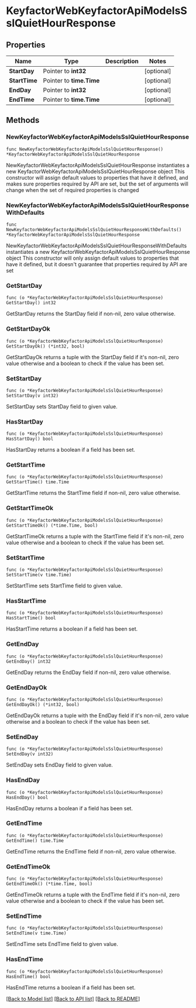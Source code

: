 # KeyfactorWebKeyfactorApiModelsSslQuietHourResponse

## Properties

Name | Type | Description | Notes
------------ | ------------- | ------------- | -------------
**StartDay** | Pointer to **int32** |  | [optional] 
**StartTime** | Pointer to **time.Time** |  | [optional] 
**EndDay** | Pointer to **int32** |  | [optional] 
**EndTime** | Pointer to **time.Time** |  | [optional] 

## Methods

### NewKeyfactorWebKeyfactorApiModelsSslQuietHourResponse

`func NewKeyfactorWebKeyfactorApiModelsSslQuietHourResponse() *KeyfactorWebKeyfactorApiModelsSslQuietHourResponse`

NewKeyfactorWebKeyfactorApiModelsSslQuietHourResponse instantiates a new KeyfactorWebKeyfactorApiModelsSslQuietHourResponse object
This constructor will assign default values to properties that have it defined,
and makes sure properties required by API are set, but the set of arguments
will change when the set of required properties is changed

### NewKeyfactorWebKeyfactorApiModelsSslQuietHourResponseWithDefaults

`func NewKeyfactorWebKeyfactorApiModelsSslQuietHourResponseWithDefaults() *KeyfactorWebKeyfactorApiModelsSslQuietHourResponse`

NewKeyfactorWebKeyfactorApiModelsSslQuietHourResponseWithDefaults instantiates a new KeyfactorWebKeyfactorApiModelsSslQuietHourResponse object
This constructor will only assign default values to properties that have it defined,
but it doesn't guarantee that properties required by API are set

### GetStartDay

`func (o *KeyfactorWebKeyfactorApiModelsSslQuietHourResponse) GetStartDay() int32`

GetStartDay returns the StartDay field if non-nil, zero value otherwise.

### GetStartDayOk

`func (o *KeyfactorWebKeyfactorApiModelsSslQuietHourResponse) GetStartDayOk() (*int32, bool)`

GetStartDayOk returns a tuple with the StartDay field if it's non-nil, zero value otherwise
and a boolean to check if the value has been set.

### SetStartDay

`func (o *KeyfactorWebKeyfactorApiModelsSslQuietHourResponse) SetStartDay(v int32)`

SetStartDay sets StartDay field to given value.

### HasStartDay

`func (o *KeyfactorWebKeyfactorApiModelsSslQuietHourResponse) HasStartDay() bool`

HasStartDay returns a boolean if a field has been set.

### GetStartTime

`func (o *KeyfactorWebKeyfactorApiModelsSslQuietHourResponse) GetStartTime() time.Time`

GetStartTime returns the StartTime field if non-nil, zero value otherwise.

### GetStartTimeOk

`func (o *KeyfactorWebKeyfactorApiModelsSslQuietHourResponse) GetStartTimeOk() (*time.Time, bool)`

GetStartTimeOk returns a tuple with the StartTime field if it's non-nil, zero value otherwise
and a boolean to check if the value has been set.

### SetStartTime

`func (o *KeyfactorWebKeyfactorApiModelsSslQuietHourResponse) SetStartTime(v time.Time)`

SetStartTime sets StartTime field to given value.

### HasStartTime

`func (o *KeyfactorWebKeyfactorApiModelsSslQuietHourResponse) HasStartTime() bool`

HasStartTime returns a boolean if a field has been set.

### GetEndDay

`func (o *KeyfactorWebKeyfactorApiModelsSslQuietHourResponse) GetEndDay() int32`

GetEndDay returns the EndDay field if non-nil, zero value otherwise.

### GetEndDayOk

`func (o *KeyfactorWebKeyfactorApiModelsSslQuietHourResponse) GetEndDayOk() (*int32, bool)`

GetEndDayOk returns a tuple with the EndDay field if it's non-nil, zero value otherwise
and a boolean to check if the value has been set.

### SetEndDay

`func (o *KeyfactorWebKeyfactorApiModelsSslQuietHourResponse) SetEndDay(v int32)`

SetEndDay sets EndDay field to given value.

### HasEndDay

`func (o *KeyfactorWebKeyfactorApiModelsSslQuietHourResponse) HasEndDay() bool`

HasEndDay returns a boolean if a field has been set.

### GetEndTime

`func (o *KeyfactorWebKeyfactorApiModelsSslQuietHourResponse) GetEndTime() time.Time`

GetEndTime returns the EndTime field if non-nil, zero value otherwise.

### GetEndTimeOk

`func (o *KeyfactorWebKeyfactorApiModelsSslQuietHourResponse) GetEndTimeOk() (*time.Time, bool)`

GetEndTimeOk returns a tuple with the EndTime field if it's non-nil, zero value otherwise
and a boolean to check if the value has been set.

### SetEndTime

`func (o *KeyfactorWebKeyfactorApiModelsSslQuietHourResponse) SetEndTime(v time.Time)`

SetEndTime sets EndTime field to given value.

### HasEndTime

`func (o *KeyfactorWebKeyfactorApiModelsSslQuietHourResponse) HasEndTime() bool`

HasEndTime returns a boolean if a field has been set.


[[Back to Model list]](../README.md#documentation-for-models) [[Back to API list]](../README.md#documentation-for-api-endpoints) [[Back to README]](../README.md)


